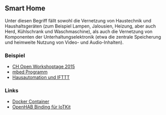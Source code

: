 Smart Home
----------

Unter diesen Begriff fällt sowohl die Vernetzung von Haustechnik und Haushaltsgeräten (zum Beispiel Lampen, Jalousien, Heizung, aber auch Herd, Kühlschrank und Waschmaschine), als auch die Vernetzung von Komponenten der Unterhaltungselektronik (etwa die zentrale Speicherung und heimweite Nutzung von Video- und Audio-Inhalten).

### Beispiel

* [CH Open Workshoptage 2015](https://developer.mbed.org/teams/ch-open-wstage2015/wiki/SmartHome)
* [mbed Programm](https://developer.mbed.org/teams/smdiotkit2ch/code/RPCHTTPServerSmartHomeV2/)
* [Hausautomation und IFTTT](../cloud/HouseAutomation/)

### Links

* [Docker Container](https://hub.docker.com/r/marcel1691/openhab2/)
* [OpenHAB Binding für IoTKit](https://github.com/mc-b/IoTKit/releases)
